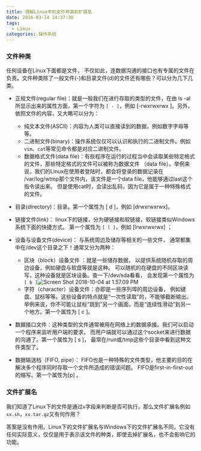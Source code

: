 ```yaml
---
title: 理解Linux中的文件种类和扩展名
date: 2016-03-14 14:37:38
tags:
  - Linux
categories: 操作系统 
---
```




### 文件种类

任何设备在Linux下面都是文件， 不仅如此，连数据沟通的接口也有专属的文件在负责。文件种类除了一般文件(-)和目录文件(d)的文件还有哪些？可以分为几下几类。

<!--more-->

- 正规文件(regular file)：就是一般我们在进行存取的类型的文件，在由 ls -al 所显示出来的属性方面，第一个字符为 `[ - ]`，例如 [-rwxrwxrwx ]。另外，依照文件的内容，又大略可以分为：
  - 纯文本文件(ASCII)：内容为人类可以直接读到的数据，例如数字字母等等。
  - 二进制文件(binary)：操作系统仅仅可以认识和执行的二进制文件。例如`vim`、`cat`等常见命令都是对应二进制文件。
  - 数据格式文件(data file)：有些程序在运行的过程当中会读取某些特定格式的文件，那些特定格式的文件可以被称为数据文件 （data file）。举例来说，我们的Linux在使用者登陆时，都会将登录的数据记录在 /var/log/wtmp那个文件内，该文件是一个data file，他能够通过last这个指令读出来。 但是使用cat时，会读出乱码，因为它是属于一种特殊格式的文件。

- 目录(directory)：目录。第一个属性为 [ d ]，例如 [drwxrwxrwx]。

- 链接文件(link)： linux下的链接，分为硬链接和软链接，软链接类似Windows系统下面的快捷方式。 第一个属性为 `[ l ]`，例如 [lrwxrwxrwx] ；
- 设备与设备文件(device)： 与系统周边及储存等相关的一些文件， 通常都集中在/dev这个目录之下！通常又分为两种：
  - 区块（block）设备文件 ：就是一些储存数据， 以提供系统随机存取的周边设备，例如硬盘与软盘等就是这种。 可以随机的在硬盘的不同区块读写，这种设备就是区块设备。查一下/dev/sda看看， 会发现第一个属性为`[ b ]`![Screen Shot 2018-10-04 at 1.57.09 PM](https://ws4.sinaimg.cn/large/006tNbRwgy1fvw5g9lkmfj30ta02kaan.jpg)
  - 字符（character）设备文件：亦即是一些序列埠的周边设备， 例如键盘、鼠标等等。这些设备的特点就是“一次性读取”的，不能够截断输出。 举例来说，你不可能让鼠标“跳到”另一个画面，而是“连续性滑动”到另一个地方。第一个属性为 [ c ]。
- 数据接口文件：这种类型的文件通常被用在网络上的数据承接。我们可以启动一个程序来监听用户端的要求， 而用户端就可以通过这个socket来进行数据的沟通了。第一个属性为 [ s ]， 最常在/run或/tmp这些个目录中看到这种文件类型了。

- 数据输送档（FIFO, pipe）： FIFO也是一种特殊的文件类型，他主要的目的在解决多个程序同时存取一个文件所造成的错误问题。 FIFO是first-in-first-out的缩写。第一个属性为[p] 。

### 文件扩展名

我们知道了Linux下的文件是通过`x`字段来判断是否可执行，那么文件扩展名例如`xx.sh`，`xx.tar.gz`又有何作用？

答案是没有作用。Linux下的文件扩展名与Windows下的文件扩展名不同，它没有任何实际意义，仅仅是用于表示该文件的种类，即使去掉扩展名，也不会影响它的功能。